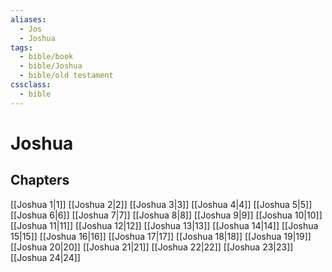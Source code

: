 ```yaml
---
aliases:
  - Jos
  - Joshua
tags:
  - bible/book
  - bible/Joshua
  - bible/old testament
cssclass:
  - bible
---
```


# Joshua

## Chapters

[[Joshua 1|1]]
[[Joshua 2|2]]
[[Joshua 3|3]]
[[Joshua 4|4]]
[[Joshua 5|5]]
[[Joshua 6|6]]
[[Joshua 7|7]]
[[Joshua 8|8]]
[[Joshua 9|9]]
[[Joshua 10|10]]
[[Joshua 11|11]]
[[Joshua 12|12]]
[[Joshua 13|13]]
[[Joshua 14|14]]
[[Joshua 15|15]]
[[Joshua 16|16]]
[[Joshua 17|17]]
[[Joshua 18|18]]
[[Joshua 19|19]]
[[Joshua 20|20]]
[[Joshua 21|21]]
[[Joshua 22|22]]
[[Joshua 23|23]]
[[Joshua 24|24]]
